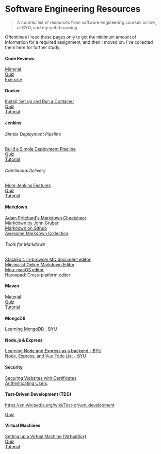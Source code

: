 # Software Engineering Resources
> A curated list of resources from software engineering courses online, at BYU, and my web browsing

Oftentimes I read these pages only to get the minimum amount of information for a required assignment, and then I moved on. I've collected them here for further study.

#### Code Reviews

[Material](https://docs.google.com/document/d/1fDF5F4Ne_P8LKLvKWe-W62MOL9EOa0K9To-LsuEARbw/edit?usp=sharing "Code Reviews")  
[Quiz](./code-review/code-review-quiz.md)  
[Exercise](https://docs.google.com/document/d/1Xu1gTcs3_MDw_ZFHRhB6KighQhR0AY4fmADJUJdTGCc/edit?usp=sharing)  

#### Docker
[Install, Set up and Run a Container](https://github.com/JaredEzz/software-engineering-resources/blob/master/docker/docker-reading.pdf)  
[Quiz](./docker/docker-quiz.md)  
[Tutorial](https://github.com/JaredEzz/software-engineering-resources/blob/master/docker/docker-tutorial.pdf)  

#### Jenkins
###### Simple Deployment Pipeline
[Build a Simple Deployment Pipeline]()  
[Quiz](./jenkins/simple/jenkins-simple-quiz.md)  
[Tutorial]()  
###### Continuous Delivery
[More Jenkins Features]()  
[Quiz]()  
[Tutorial]()  

#### Markdown
[Adam Pritchard's Markdown Cheatsheet](https://github.com/adam-p/markdown-here/wiki/Markdown-Cheatsheet#hr)  
[Markdown by John Gruber](https://daringfireball.net/projects/markdown/)  
[Markdown on Github](https://help.github.com/en/github/writing-on-github)  
[Awesome Markdown Collection](https://github.com/mundimark/awesome-markdown)  
###### Tools for Markdown  
[StackEdit: In-browser MD document editor](https://stackedit.io/)  
[Minimalist Online Markdown Editor](http://markdown.pioul.fr/)  
[Mou: macOS editor](http://25.io/mou/)  
[Haroopad: Cross-platform editor](http://pad.haroopress.com/user.html)  

#### Maven

[Material](./maven/maven-reading.md)  
[Quiz](./maven/maven-quiz.md)  
[Tutorial](https://github.com/JaredEzz/software-engineering-resources/blob/master/maven/maven-tutorial.pdf)  

#### MongoDB

[Learning MongoDB - BYU](https://github.com/BYU-CS-260/learning-mongo)

#### Node.js & Express

[Learning Node and Express as a backend - BYU](https://github.com/BYU-CS-260/learning-node-express)  
[Node, Express, and Vue Todo List - BYU](https://github.com/BYU-CS-260/node-express-vue-todo)

#### Security

[Securing Websites with Certificates](https://github.com/BYU-CS-260/website-certificates)  
[Authenticating Users](https://github.com/BYU-CS-260/authenticating-users). 


#### Test-Driven Development (TDD)
https://en.wikipedia.org/wiki/Test-driven_development

[Quiz](./test-driven-development/test-driven-development-quiz.md)

#### Virtual Machines
[Setting up a Virtual Machine (VirtualBox)](https://github.com/JaredEzz/software-engineering-resources/blob/master/virtual-machines/vm-setup.pdf)  
[Quiz](./virtual-machines/vm-quiz.md)  
[Tutorial](https://github.com/JaredEzz/software-engineering-resources/blob/master/virtual-machines/vm-tutorial.pdf)  
